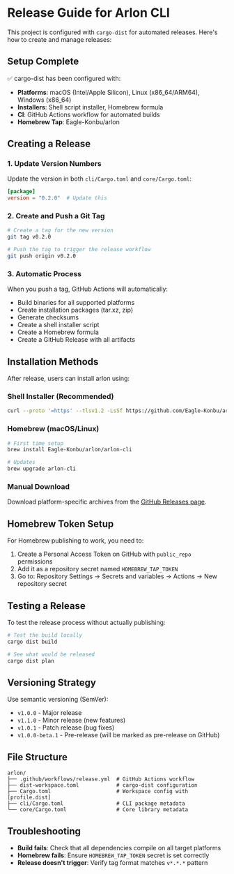 # Release Guide for Arlon CLI

This project is configured with `cargo-dist` for automated releases. Here's how to create and manage releases:

## Setup Complete

✅ cargo-dist has been configured with:
- **Platforms**: macOS (Intel/Apple Silicon), Linux (x86_64/ARM64), Windows (x86_64)
- **Installers**: Shell script installer, Homebrew formula
- **CI**: GitHub Actions workflow for automated builds
- **Homebrew Tap**: Eagle-Konbu/arlon

## Creating a Release

### 1. Update Version Numbers

Update the version in both `cli/Cargo.toml` and `core/Cargo.toml`:

```toml
[package]
version = "0.2.0"  # Update this
```

### 2. Create and Push a Git Tag

```bash
# Create a tag for the new version
git tag v0.2.0

# Push the tag to trigger the release workflow
git push origin v0.2.0
```

### 3. Automatic Process

When you push a tag, GitHub Actions will automatically:
- Build binaries for all supported platforms
- Create installation packages (tar.xz, zip)
- Generate checksums
- Create a shell installer script
- Create a Homebrew formula
- Create a GitHub Release with all artifacts

## Installation Methods

After release, users can install arlon using:

### Shell Installer (Recommended)
```bash
curl --proto '=https' --tlsv1.2 -LsSf https://github.com/Eagle-Konbu/arlon/releases/latest/download/arlon-cli-installer.sh | sh
```

### Homebrew (macOS/Linux)
```bash
# First time setup
brew install Eagle-Konbu/arlon/arlon-cli

# Updates
brew upgrade arlon-cli
```

### Manual Download
Download platform-specific archives from the [GitHub Releases page](https://github.com/Eagle-Konbu/arlon/releases).

## Homebrew Token Setup

For Homebrew publishing to work, you need to:

1. Create a Personal Access Token on GitHub with `public_repo` permissions
2. Add it as a repository secret named `HOMEBREW_TAP_TOKEN`
3. Go to: Repository Settings → Secrets and variables → Actions → New repository secret

## Testing a Release

To test the release process without actually publishing:

```bash
# Test the build locally
cargo dist build

# See what would be released
cargo dist plan
```

## Versioning Strategy

Use semantic versioning (SemVer):
- `v1.0.0` - Major release
- `v1.1.0` - Minor release (new features)
- `v1.0.1` - Patch release (bug fixes)
- `v1.0.0-beta.1` - Pre-release (will be marked as pre-release on GitHub)

## File Structure

```
arlon/
├── .github/workflows/release.yml  # GitHub Actions workflow
├── dist-workspace.toml            # cargo-dist configuration
├── Cargo.toml                     # Workspace config with [profile.dist]
├── cli/Cargo.toml                 # CLI package metadata
└── core/Cargo.toml                # Core library metadata
```

## Troubleshooting

- **Build fails**: Check that all dependencies compile on all target platforms
- **Homebrew fails**: Ensure `HOMEBREW_TAP_TOKEN` secret is set correctly
- **Release doesn't trigger**: Verify tag format matches `v*.*.*` pattern